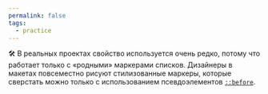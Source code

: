 ```yaml
---
permalink: false
tags:
  - practice
---
```



🛠 В реальных проектах свойство используется очень редко, потому что работает только с «родными» маркерами списков. Дизайнеры в макетах повсеместно рисуют стилизованные маркеры, которые сверстать можно только с использованием псевдоэлементов [`::before`](/css/doka/before/).
